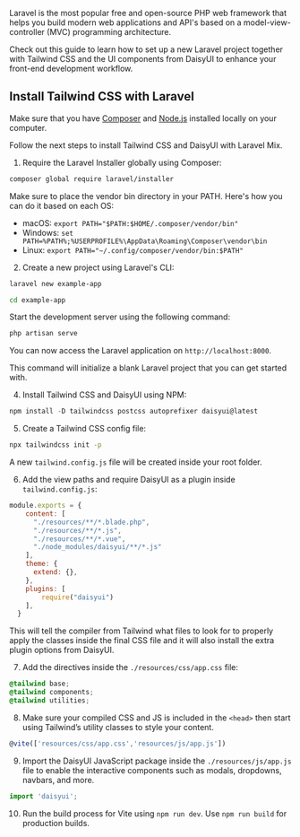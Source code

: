 Laravel is the most popular free and open-source PHP web framework that helps you build modern web applications and API's based on a model-view-controller (MVC) programming architecture. 

Check out this guide to learn how to set up a new Laravel project together with Tailwind CSS and the UI components from DaisyUI to enhance your front-end development workflow.

## Install Tailwind CSS with Laravel

Make sure that you have <a href="https://getcomposer.org/" rel="nofollow">Composer</a> and <a href="https://nodejs.org/en/" rel="nofollow">Node.js</a> installed locally on your computer.

Follow the next steps to install Tailwind CSS and DaisyUI with Laravel Mix. 

1. Require the Laravel Installer globally using Composer:

```bash
composer global require laravel/installer
```

Make sure to place the vendor bin directory in your PATH. Here's how you can do it based on each OS:

- macOS: `export PATH="$PATH:$HOME/.composer/vendor/bin"`
- Windows: `set PATH=%PATH%;%USERPROFILE%\AppData\Roaming\Composer\vendor\bin`
- Linux: `export PATH="~/.config/composer/vendor/bin:$PATH"`

2. Create a new project using Laravel's CLI:

```bash
laravel new example-app

cd example-app
```

Start the development server using the following command:

```bash
php artisan serve
```

You can now access the Laravel application on `http://localhost:8000`.

This command will initialize a blank Laravel project that you can get started with.

4. Install Tailwind CSS and DaisyUI using NPM:

```javascript
npm install -D tailwindcss postcss autoprefixer daisyui@latest
```

5. Create a Tailwind CSS config file:

```bash
npx tailwindcss init -p
```

A new `tailwind.config.js` file will be created inside your root folder.

6. Add the view paths and require DaisyUI as a plugin inside `tailwind.config.js`:

```javascript
module.exports = {
    content: [
      "./resources/**/*.blade.php",
      "./resources/**/*.js",
      "./resources/**/*.vue",
      "./node_modules/daisyui/**/*.js"
    ],
    theme: {
      extend: {},
    },
    plugins: [
        require("daisyui")
    ],
  }
```

This will tell the compiler from Tailwind what files to look for to properly apply the classes inside the final CSS file and it will also install the extra plugin options from DaisyUI.

7. Add the directives inside the `./resources/css/app.css` file:

```css
@tailwind base;
@tailwind components;
@tailwind utilities;
```

8. Make sure your compiled CSS and JS is included in the `<head>` then start using Tailwind’s utility classes to style your content.

```javascript
@vite(['resources/css/app.css','resources/js/app.js'])
```

9. Import the DaisyUI JavaScript package inside the `./resources/js/app.js` file to enable the interactive components such as modals, dropdowns, navbars, and more.

```javascript
import 'daisyui';
```

10. Run the build process for Vite using `npm run dev`. Use `npm run build` for production builds.
